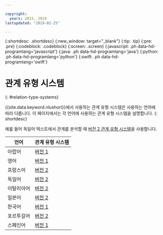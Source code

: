 ```yaml
---

copyright:
  years: 2015, 2019
lastupdated: "2019-02-25"

---
```


{:shortdesc: .shortdesc}
{:new_window: target="_blank"}
{:tip: .tip}
{:pre: .pre}
{:codeblock: .codeblock}
{:screen: .screen}
{:javascript: .ph data-hd-programlang='javascript'}
{:java: .ph data-hd-programlang='java'}
{:python: .ph data-hd-programlang='python'}
{:swift: .ph data-hd-programlang='swift'}

# 관계 유형 시스템
{: #relation-type-systems}

{{site.data.keyword.nlushort}}에서 사용하는 관계 유형 시스템은 사용하는 언어에 따라 다릅니다. 이 페이지에서는 각 언어에 사용하는 관계 유형 시스템을 설명합니다.
{: shortdesc}

예를 들어 독일어 텍스트에서 관계를 분석할 때 [버전 2 관계 유형 시스템][v2]을 사용합니다.

|언어|관계 유형 시스템|
| --- | ---|
|아랍어 |[버전 1][v1] |
|영어 |[버전 1][v1] |
|프랑스어 |[버전 2][v2] |
|독일어 |[버전 2][v2] |
|이탈리아어 |[버전 2][v2] |
|일본어 |[버전 2][v2] |
|한국어 |[버전 1][v1] |
|포르투갈어 |[버전 2][v2] |
|스페인어 |[버전 1][v1] |


[v1]: /docs/services/natural-language-understanding?topic=natural-language-understanding-relation-types-version-1
[v2]: /docs/services/natural-language-understanding?topic=natural-language-understanding-relation-types-version-2

